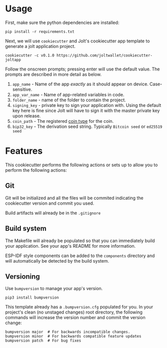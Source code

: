 
# Usage

First, make sure the python dependencies are installed:

```
pip install -r requirements.txt
```

Next, we will use `cookiecutter` and Jolt's cookiecutter app template to 
generate a jolt application project.

```
cookiecutter -c v0.1.0 https://github.com/joltwallet/cookiecutter-joltapp
```

Follow the onscreen prompts; pressing enter will use the default value.
The prompts are described in more detail as below.

1. `app_name` - Name of the app *exactly* as it should appear on device. Case-sensitive.
2. `app_var_name` - Name of app-related variables in code.
3. `folder_name` - name of the folder to contain the project.
4. `signing_key` - private key to sign your application with. Using the default
                   key here is fine since Jolt will have to sign it with the 
                   master private key upon release.
5. `coin_path` - The registered [coin type](https://github.com/satoshilabs/slips/blob/master/slip-0044.md) for the coin.
6. `bip32_key` - The derivation seed string. Typically `Bitcoin seed` or `ed25519 seed`


# Features

This cookiecutter performs the following actions or sets up to allow you to perform
the following actions:

## Git

Git will be initialized and all the files will be commited indicating 
the cookiecutter version and commit you used.

Build artifacts will already be in the `.gitignore`

## Build system

The Makefile will already be populated so that you can immediately build your
application. See your app's README for more information.

ESP-IDF style components can be added to the `components` directory and will
automatically be detected by the build system.

## Versioning

Use `bumpversion` to manage your app's version.

```
pip3 install bumpversion
```

This template already has a `.bumpversion.cfg` populated for you. In your project's
clean (no unstaged changes) root directory, the following commands will increase
the version number and commit the version change:

```
bumpversion major  # For backwards incompatible changes.
bumpversion minor  # For backwards compatible feature updates
bumpversion patch  # For bug fixes
```
